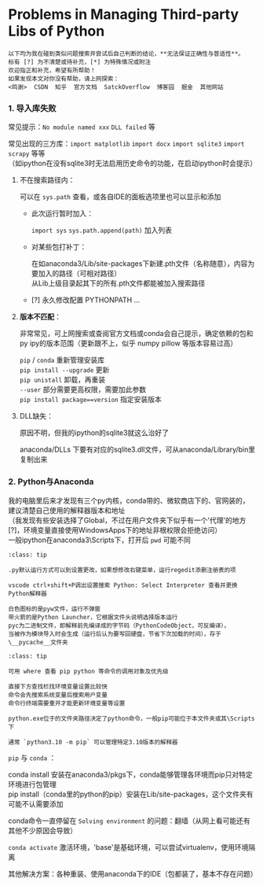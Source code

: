 # Problems in Managing Third-party Libs of Python

```{note}
以下均为我在碰到类似问题搜索并尝试后自己判断的结论，**无法保证正确性与普适性**。  
标有 [?] 为不清楚或待补充，[*] 为特殊情况或附注  
欢迎指正和补充，希望有所帮助！  
如果发现本文对你没有帮助，请上网探索：  
<鸣谢>  CSDN  知乎  官方文档  SatckOverflow  博客园  掘金  其他网站
```

### 1. 导入库失败

常见提示：`No module named xxx`  `DLL failed` 等

常见出现的三方库：`import matplotlib` `import docx` `import sqlite3` `import scrapy` 等等  
（如ipython在没有sqlite3时无法启用历史命令的功能，在启动ipython时会提示）

1. 不在搜索路径内：

   可以在 `sys.path` 查看，或各自IDE的面板选项里也可以显示和添加

   - 此次运行暂时加入：

     `import sys`  `sys.path.append(path)` 加入列表

   - 对某些包打补丁：

     在如anaconda3/Lib/site-packages下新建.pth文件（名称随意），内容为要加入的路径（可相对路径）  
     从Lib上级目录起其下的所有.pth文件都能被加入搜索路径

   - [?] 永久修改配置 PYTHONPATH ...

2. **版本不匹配**：

   非常常见，可上网搜索或查阅官方文档或conda会自己提示，确定依赖的包和py ipy的版本范围（更新跟不上，似乎 numpy pillow 等版本容易过高）

   `pip` / `conda` 重新管理安装库  
   `pip install --upgrade` 更新   
   `pip unistall` 卸载，再重装   
   `--user` 部分需要更高权限，需要加此参数  
   `pip install package==version` 指定安装版本

3. DLL缺失：

   原因不明，但我的ipython的sqlite3就这么治好了

   anaconda/DLLs 下要有对应的sqlite3.dll文件，可从anaconda/Library/bin里复制出来

### 2. Python与Anaconda

我的电脑里后来才发现有三个py内核，conda带的、微软商店下的、官网装的，建议清楚自己使用的解释器版本和地址  
（我发现有些安装选择了Global，不过在用户文件夹下似乎有一个'代理'的地方[?]，环境变量直接使用WindowsApps下的地址非根权限会拒绝访问）  
一般ipython在anaconda3\Scripts下，打开后 `pwd` 可能不同

```{admonition} 小白学习时间
:class: tip

.py默认运行方式可以到设置更改，如果想修改右键菜单，运行regedit添删注册表的项

vscode ctrl+shift+P调出设置搜索 Python: Select Interpreter 查看并更换Python解释器

白色图标的是pyw文件，运行不弹窗  
带火箭的是Python Launcher，它根据文件头说明选择版本运行  
pyc为二进制文件，即解释前先编译成的字节码（PythonCodeObject，可反编译），
当被作为模块导入时会生成（运行后认为要写回硬盘，节省下次加载的时间），存于\__pycache__文件夹
```

```{admonition} 关于cmd命令
:class: tip

可用 where 查看 pip python 等命令的调用对象及优先级

直接下方查找栏找环境变量设置比较快  
命令会先搜索系统变量后搜索用户变量  
命令行终端需要重开才能更新环境变量等设置

python.exe位于的文件夹路径决定了python命令，一般pip可能位于本文件夹或其\Scripts下

通常 `python3.10 -m pip` 可以管理特定3.10版本的解释器
```

 `pip` 与 `conda` ：

conda install 安装在anaconda3/pkgs下，conda能够管理各环境而pip只对特定环境进行包管理  
pip install（conda里的python的pip）安装在Lib/site-packages，这个文件夹有可能不认需要添加

conda命令一直停留在 `Solving environment` 的问题：翻墙（从网上看可能还有其他不少原因会导致）

`conda activate` 激活环境，'base'是基础环境，可以尝试virtualenv，使用环境隔离

其他解决方案：各种重装、使用anaconda下的IDE（包都装了，基本不存在问题）
